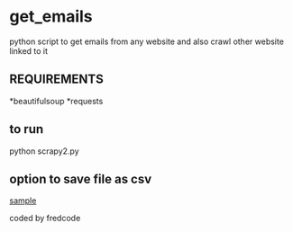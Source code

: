 # get_emails
python script to get emails from any website and also crawl other website linked to it 
## REQUIREMENTS
*beautifulsoup
*requests
## to run 
python scrapy2.py
## option to save file as csv
[sample](https://github.com/fredcodee/get_emails/blob/master/dribbbleESFireart-d)

coded by fredcode 

